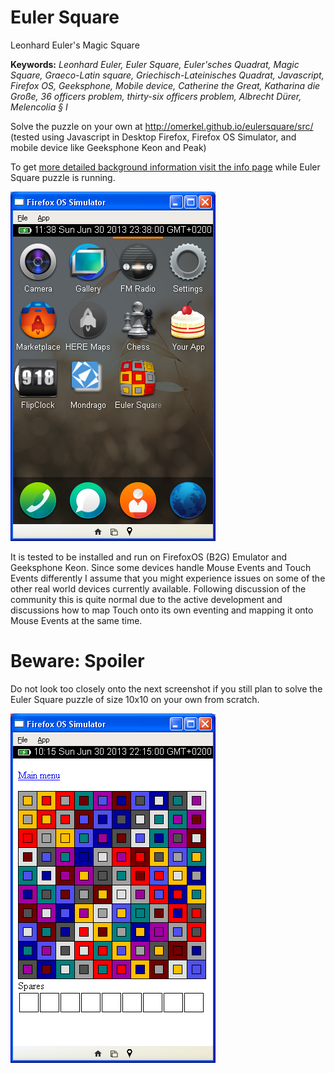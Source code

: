 Euler Square
============

Leonhard Euler's Magic Square

__Keywords:__ _Leonhard Euler, Euler Square, Euler'sches Quadrat,
Magic Square, Graeco-Latin square, Griechisch-Lateinisches Quadrat,
Javascript, Firefox OS, Geeksphone, Mobile device,
Catherine the Great, Katharina die Gro&szlig;e, 36 officers problem,
thirty-six officers problem, Albrecht D&uuml;rer, Melencolia &sect; I_


Solve the puzzle on your own at http://omerkel.github.io/eulersquare/src/
(tested using Javascript in Desktop Firefox, Firefox OS Simulator, and
mobile device like Geeksphone Keon and Peak)

To get [more detailed background information visit the
info page](http://omerkel.github.io/eulersquare/src/info.html) while
Euler Square puzzle is running.

![Application as installed in FirefoxOS (B2G)](/doc/img/eulerb2g.png)

It is tested to be installed and run on FirefoxOS (B2G) Emulator and
Geeksphone Keon. Since some devices handle Mouse Events and
Touch Events differently I assume that you might experience issues
on some of the other real world devices currently
available. Following discussion of the community this is quite normal
due to the active development and discussions how to map Touch onto its
own eventing and mapping it onto Mouse Events at the same time.

Beware: Spoiler
===============

Do not look too closely onto the next screenshot if you still plan to solve
the Euler Square puzzle of size 10x10 on your own from scratch.

![Do not look to close](/doc/img/euler10b2g.png)
